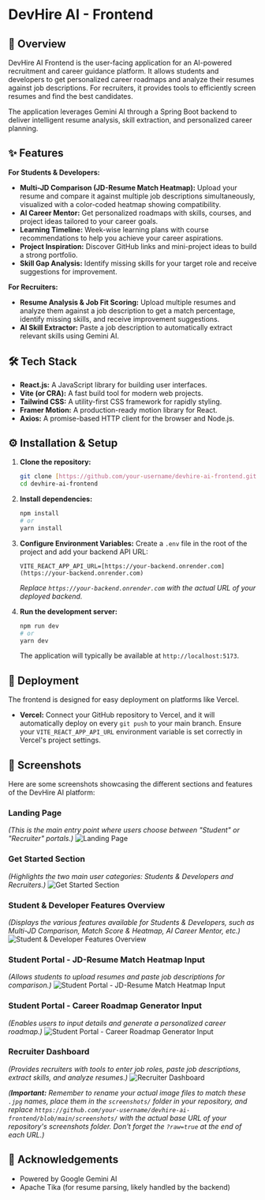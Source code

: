 # DevHire AI - Frontend

## 🚀 Overview

DevHire AI Frontend is the user-facing application for an AI-powered recruitment and career guidance platform. It allows students and developers to get personalized career roadmaps and analyze their resumes against job descriptions. For recruiters, it provides tools to efficiently screen resumes and find the best candidates.

The application leverages Gemini AI through a Spring Boot backend to deliver intelligent resume analysis, skill extraction, and personalized career planning.

## ✨ Features

**For Students & Developers:**

* **Multi-JD Comparison (JD-Resume Match Heatmap):** Upload your resume and compare it against multiple job descriptions simultaneously, visualized with a color-coded heatmap showing compatibility.
* **AI Career Mentor:** Get personalized roadmaps with skills, courses, and project ideas tailored to your career goals.
* **Learning Timeline:** Week-wise learning plans with course recommendations to help you achieve your career aspirations.
* **Project Inspiration:** Discover GitHub links and mini-project ideas to build a strong portfolio.
* **Skill Gap Analysis:** Identify missing skills for your target role and receive suggestions for improvement.

**For Recruiters:**

* **Resume Analysis & Job Fit Scoring:** Upload multiple resumes and analyze them against a job description to get a match percentage, identify missing skills, and receive improvement suggestions.
* **AI Skill Extractor:** Paste a job description to automatically extract relevant skills using Gemini AI.

## 🛠️ Tech Stack

* **React.js:** A JavaScript library for building user interfaces.
* **Vite (or CRA):** A fast build tool for modern web projects.
* **Tailwind CSS:** A utility-first CSS framework for rapidly styling.
* **Framer Motion:** A production-ready motion library for React.
* **Axios:** A promise-based HTTP client for the browser and Node.js.

## ⚙️ Installation & Setup

1.  **Clone the repository:**
    ```bash
    git clone [https://github.com/your-username/devhire-ai-frontend.git](https://github.com/your-username/devhire-ai-frontend.git)
    cd devhire-ai-frontend
    ```

2.  **Install dependencies:**
    ```bash
    npm install
    # or
    yarn install
    ```

3.  **Configure Environment Variables:**
    Create a `.env` file in the root of the project and add your backend API URL:
    ```
    VITE_REACT_APP_API_URL=[https://your-backend.onrender.com](https://your-backend.onrender.com)
    ```
    *Replace `https://your-backend.onrender.com` with the actual URL of your deployed backend.*

4.  **Run the development server:**
    ```bash
    npm run dev
    # or
    yarn dev
    ```
    The application will typically be available at `http://localhost:5173`.

## 🚀 Deployment

The frontend is designed for easy deployment on platforms like Vercel.

* **Vercel:** Connect your GitHub repository to Vercel, and it will automatically deploy on every `git push` to your main branch. Ensure your `VITE_REACT_APP_API_URL` environment variable is set correctly in Vercel's project settings.

## 📸 Screenshots

Here are some screenshots showcasing the different sections and features of the DevHire AI platform:

### Landing Page
*(This is the main entry point where users choose between "Student" or "Recruiter" portals.)*
![Landing Page](https://github.com/your-username/devhire-ai-frontend/blob/main/screenshots/landing-page.jpg?raw=true)

### Get Started Section
*(Highlights the two main user categories: Students & Developers and Recruiters.)*
![Get Started Section](https://github.com/your-username/devhire-ai-frontend/blob/main/screenshots/get-started-section.jpg?raw=true)

### Student & Developer Features Overview
*(Displays the various features available for Students & Developers, such as Multi-JD Comparison, Match Score & Heatmap, AI Career Mentor, etc.)*
![Student & Developer Features Overview](https://github.com/your-username/devhire-ai-frontend/blob/main/screenshots/student-developer-features.jpg?raw=true)

### Student Portal - JD-Resume Match Heatmap Input
*(Allows students to upload resumes and paste job descriptions for comparison.)*
![Student Portal - JD-Resume Match Heatmap Input](https://github.com/your-username/devhire-ai-frontend/blob/main/screenshots/jd-resume-match-heatmap-input.jpg?raw=true)

### Student Portal - Career Roadmap Generator Input
*(Enables users to input details and generate a personalized career roadmap.)*
![Student Portal - Career Roadmap Generator Input](https://github.com/your-username/devhire-ai-frontend/blob/main/screenshots/career-roadmap-generator-input.jpg?raw=true)

### Recruiter Dashboard
*(Provides recruiters with tools to enter job roles, paste job descriptions, extract skills, and analyze resumes.)*
![Recruiter Dashboard](https://github.com/your-username/devhire-ai-frontend/blob/main/screenshots/recruiter-dashboard-input.jpg?raw=true)

*(**Important:** Remember to rename your actual image files to match these `.jpg` names, place them in the `screenshots/` folder in your repository, and replace `https://github.com/your-username/devhire-ai-frontend/blob/main/screenshots/` with the actual base URL of your repository's screenshots folder. Don't forget the `?raw=true` at the end of each URL.)*

## 🙏 Acknowledgements

* Powered by Google Gemini AI
* Apache Tika (for resume parsing, likely handled by the backend)
